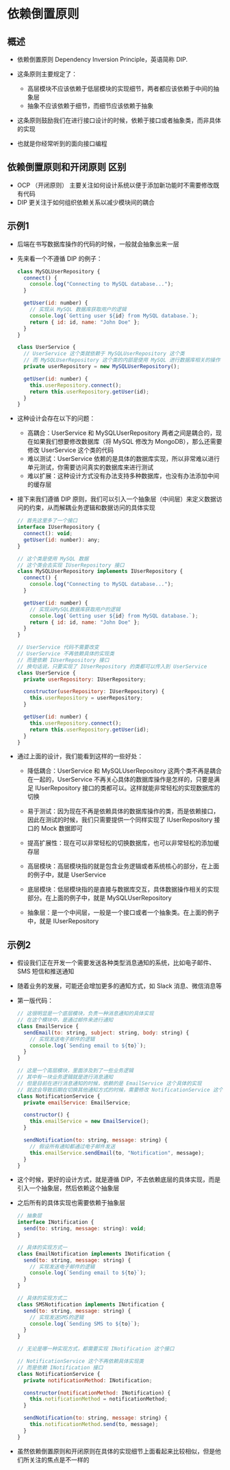 # 依赖倒置原则

## 概述

+ 依赖倒置原则 Dependency Inversion Principle，英语简称 DIP.

+ 这条原则主要规定了：

  + 高层模块不应该依赖于低层模块的实现细节，两者都应该依赖于中间的抽象层
  + 抽象不应该依赖于细节，而细节应该依赖于抽象

+ 这条原则鼓励我们在进行接口设计的时候，依赖于接口或者抽象类，而非具体的实现
+ 也就是你经常听到的面向接口编程

## 依赖倒置原则和开闭原则 区别

+ OCP （开闭原则） 主要关注如何设计系统以便于添加新功能时不需要修改既有代码
+ DIP 更关注于如何组织依赖关系以减少模块间的耦合

## 示例1

+ 后端在书写数据库操作的代码的时候，一般就会抽象出来一层

+ 先来看一个不遵循 DIP 的例子：

  ```js
  class MySQLUserRepository {
    connect() {
      console.log("Connecting to MySQL database...");
    }

    getUser(id: number) {
      // 实现从 MySQL 数据库获取用户的逻辑
      console.log(`Getting user ${id} from MySQL database.`);
      return { id: id, name: "John Doe" };
    }
  }

  class UserService {
    // UserService 这个类就依赖于 MySQLUserRepository 这个类
    // 而 MySQLUserRepository 这个类的内部是使用 MySQL 进行数据库相关的操作
    private userRepository = new MySQLUserRepository();

    getUser(id: number) {
      this.userRepository.connect();
      return this.userRepository.getUser(id);
    }
  }
  ```

+ 这种设计会存在以下的问题：

  + 高耦合：UserService 和 MySQLUserRepository 两者之间是耦合的，现在如果我们想要修改数据库（将 MySQL 修改为 MongoDB），那么还需要修改 UserService 这个类的代码
  + 难以测试：UserService 依赖的是具体的数据库实现，所以非常难以进行单元测试，你需要访问真实的数据库来进行测试
  + 难以扩展：这种设计方式没有办法支持多种数据库，也没有办法添加中间的缓存层

+ 接下来我们遵循 DIP 原则，我们可以引入一个抽象层（中间层）来定义数据访问的约束，从而解耦业务逻辑和数据访问的具体实现

  ```js
  // 首先这里多了一个接口
  interface IUserRepository {
    connect(): void;
    getUser(id: number): any;
  }

  // 这个类是使用 MySQL 数据
  // 这个类会去实现 IUserRepository 接口
  class MySQLUserRepository implements IUserRepository {
    connect() {
      console.log("Connecting to MySQL database...");
    }

    getUser(id: number) {
      // 实现从MySQL数据库获取用户的逻辑
      console.log(`Getting user ${id} from MySQL database.`);
      return { id: id, name: "John Doe" };
    }
  }

  // UserService 代码不需要改变
  // UserService 不再依赖具体的实现类
  // 而是依赖 IUserRepository 接口
  // 换句话说，只要实现了 IUserRepository 的类都可以传入到 UserService
  class UserService {
    private userRepository: IUserRepository;

    constructor(userRepository: IUserRepository) {
      this.userRepository = userRepository;
    }

    getUser(id: number) {
      this.userRepository.connect();
      return this.userRepository.getUser(id);
    }
  }
  ```

+ 通过上面的设计，我们能看到这样的一些好处：

  + 降低耦合：UserService 和 MySQLUserRepository 这两个类不再是耦合在一起的，UserService 不再关心具体的数据库操作是怎样的，只要是满足 IUserRepository 接口的类都可以。这样就能非常轻松的实现数据库的切换

  + 易于测试：因为现在不再是依赖具体的数据库操作的类，而是依赖接口，因此在测试的时候，我们只需要提供一个同样实现了 IUserRepository 接口的 Mock 数据即可

  + 提高扩展性：现在可以非常轻松的切换数据库，也可以非常轻松的添加缓存层

  + 高层模块：高层模块指的就是包含业务逻辑或者系统核心的部分，在上面的例子中，就是 UserService

  + 底层模块：低层模块指的是直接与数据库交互，具体数据操作相关的实现部分。在上面的例子中，就是 MySQLUserRepository

  + 抽象层：是一个中间层，一般是一个接口或者一个抽象类。在上面的例子中，就是 IUserRepository

## 示例2

+ 假设我们正在开发一个需要发送各种类型消息通知的系统，比如电子邮件、SMS 短信和推送通知
+ 随着业务的发展，可能还会增加更多的通知方式，如 Slack 消息、微信消息等

+ 第一版代码：

  ```js
  // 这很明显是一个底层模块，负责一种消息通知的具体实现
  // 在这个模块中，是通过邮件来进行通知
  class EmailService {
    sendEmail(to: string, subject: string, body: string) {
      // 实现发送电子邮件的逻辑
      console.log(`Sending email to ${to}`);
    }
  }

  // 这是一个高层模块，里面涉及到了一些业务逻辑
  // 其中有一块业务逻辑就是进行消息通知
  // 但是目前在进行消息通知的时候，依赖的是 EmailService 这个具体的实现
  // 就这会导致后期在切换其他通知方式的时候，需要修改 NotificationService 这个类的代码
  class NotificationService {
    private emailService: EmailService;

    constructor() {
      this.emailService = new EmailService();
    }

    sendNotification(to: string, message: string) {
      // 假设所有通知都通过电子邮件发送
      this.emailService.sendEmail(to, "Notification", message);
    }
  }
  ```

+ 这个时候，更好的设计方式，就是遵循 DIP，不去依赖底层的具体实现，而是引入一个抽象层，然后依赖这个抽象层

+ 之后所有的具体实现也需要依赖于抽象层

  ```js
  // 抽象层
  interface INotification {
    send(to: string, message: string): void;
  }

  // 具体的实现方式一
  class EmailNotification implements INotification {
    send(to: string, message: string) {
      // 实现发送电子邮件的逻辑
      console.log(`Sending email to ${to}`);
    }
  }

  // 具体的实现方式二
  class SMSNotification implements INotification {
    send(to: string, message: string) {
      // 实现发送SMS的逻辑
      console.log(`Sending SMS to ${to}`);
    }
  }

  // 无论是哪一种实现方式，都需要实现 INotification 这个接口

  // NotificationService 这个不再依赖具体实现类
  // 而是依赖 INotification 接口
  class NotificationService {
    private notificationMethod: INotification;

    constructor(notificationMethod: INotification) {
      this.notificationMethod = notificationMethod;
    }

    sendNotification(to: string, message: string) {
      this.notificationMethod.send(to, message);
    }
  }
  ```

+ 虽然依赖倒置原则和开闭原则在具体的实现细节上面看起来比较相似，但是他们所关注的焦点是不一样的

